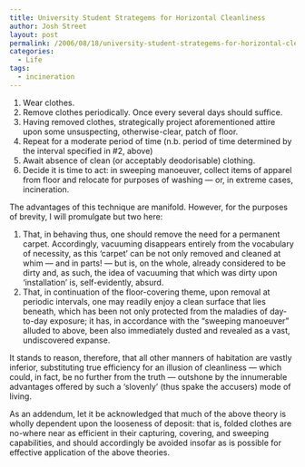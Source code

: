 ```yaml
---
title: University Student Strategems for Horizontal Cleanliness
author: Josh Street
layout: post
permalink: /2006/08/18/university-student-strategems-for-horizontal-cleanliness/
categories:
  - Life
tags:
  - incineration
---
```

1.  Wear clothes.
2.  Remove clothes periodically. Once every several days should suffice.
3.  Having removed clothes, strategically project aforementioned attire upon some unsuspecting, otherwise-clear, patch of floor.
4.  Repeat for a moderate period of time (n.b. period of time determined by the interval specified in #2, above)
5.  Await absence of clean (or acceptably deodorisable) clothing.
6.  Decide it is time to act: in sweeping manoeuver, collect items of apparel from floor and relocate for purposes of washing &#8212; or, in extreme cases, incineration.

The advantages of this technique are manifold. However, for the purposes of brevity, I will promulgate but two here:

1.  That, in behaving thus, one should remove the need for a permanent carpet. Accordingly, vacuuming disappears entirely from the vocabulary of necessity, as this &#8216;carpet&#8217; can be not only removed and cleaned at whim &#8212; and in parts! &#8212; but is, on the whole, already considered to be dirty and, as such, the idea of vacuuming that which was dirty upon &#8216;installation&#8217; is, self-evidently, absurd.
2.  That, in continuation of the floor-covering theme, upon removal at periodic intervals, one may readily enjoy a clean surface that lies beneath, which has been not only protected from the maladies of day-to-day exposure; it has, in accordance with the &#8220;sweeping manoeuver&#8221; alluded to above, been also immediately dusted and revealed as a vast, undiscovered expanse.

It stands to reason, therefore, that all other manners of habitation are vastly inferior, substituting true efficiency for an illusion of cleanliness &#8212; which could, in fact, be no further from the truth &#8212; outshone by the innumerable advantages offered by such a &#8216;slovenly&#8217; (thus spake the accusers) mode of living.

As an addendum, let it be acknowledged that much of the above theory is wholly dependent upon the looseness of deposit: that is, folded clothes are no-where near as efficient in their capturing, covering, and sweeping capabilities, and should accordingly be avoided insofar as is possible for effective application of the above theories.